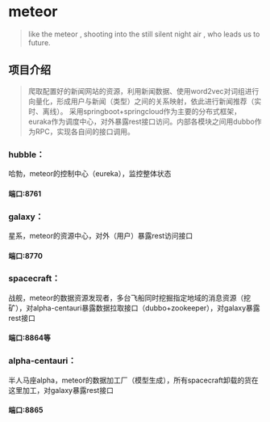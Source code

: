 # meteor
> like the meteor , shooting into the still silent night air , who leads us to future.
## 项目介绍
>爬取配置好的新闻网站的资源，利用新闻数据、使用word2vec对词组进行向量化，形成用户与新闻（类型）之间的关系映射，依此进行新闻推荐（实时、离线）。
>采用springboot+springcloud作为主要的分布式框架，euraka作为调度中心，对外暴露rest接口访问。内部各模块之间用dubbo作为RPC，实现各自间的接口调用。
### hubble：
哈勃，meteor的控制中心（eureka），监控整体状态
#### 端口:8761
### galaxy：
星系，meteor的资源中心，对外（用户）暴露rest访问接口
#### 端口:8770
### spacecraft：
战舰，meteor的数据资源发现者，多台飞船同时挖掘指定地域的消息资源（挖矿），对alpha-centauri暴露数据拉取接口（dubbo+zookeeper），对galaxy暴露rest接口
#### 端口:8864等
### alpha-centauri：
半人马座alpha，meteor的数据加工厂（模型生成），所有spacecraft卸载的货在这里加工，对galaxy暴露rest接口
#### 端口:8865
